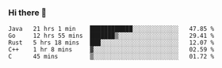 ### Hi there 👋

<!--
**yeya24/yeya24** is a ✨ _special_ ✨ repository because its `README.md` (this file) appears on your GitHub profile.

Here are some ideas to get you started:

- 🔭 I’m currently working on ...
- 🌱 I’m currently learning ...
- 👯 I’m looking to collaborate on ...
- 🤔 I’m looking for help with ...
- 💬 Ask me about ...
- 📫 How to reach me: ...
- 😄 Pronouns: ...
- ⚡ Fun fact: ...
-->

<!--START_SECTION:waka-->
```text
Java   21 hrs 1 min    ████████████░░░░░░░░░░░░░   47.85 % 
Go     12 hrs 55 mins  ███████▒░░░░░░░░░░░░░░░░░   29.41 % 
Rust   5 hrs 18 mins   ███░░░░░░░░░░░░░░░░░░░░░░   12.07 % 
C++    1 hr 8 mins     ▓░░░░░░░░░░░░░░░░░░░░░░░░   02.59 % 
C      45 mins         ▒░░░░░░░░░░░░░░░░░░░░░░░░   01.72 % 
```
<!--END_SECTION:waka-->
